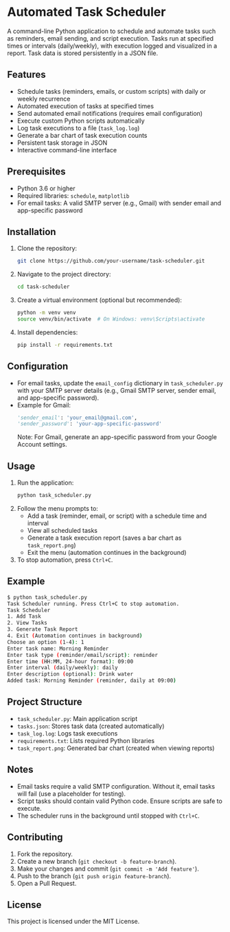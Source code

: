 # Automated Task Scheduler

A command-line Python application to schedule and automate tasks such as reminders, email sending, and script execution. Tasks run at specified times or intervals (daily/weekly), with execution logged and visualized in a report. Task data is stored persistently in a JSON file.

## Features
- Schedule tasks (reminders, emails, or custom scripts) with daily or weekly recurrence
- Automated execution of tasks at specified times
- Send automated email notifications (requires email configuration)
- Execute custom Python scripts automatically
- Log task executions to a file (`task_log.log`)
- Generate a bar chart of task execution counts
- Persistent task storage in JSON
- Interactive command-line interface

## Prerequisites
- Python 3.6 or higher
- Required libraries: `schedule`, `matplotlib`
- For email tasks: A valid SMTP server (e.g., Gmail) with sender email and app-specific password

## Installation
1. Clone the repository:
   ```bash
   git clone https://github.com/your-username/task-scheduler.git
   ```
2. Navigate to the project directory:
   ```bash
   cd task-scheduler
   ```
3. Create a virtual environment (optional but recommended):
   ```bash
   python -m venv venv
   source venv/bin/activate  # On Windows: venv\Scripts\activate
   ```
4. Install dependencies:
   ```bash
   pip install -r requirements.txt
   ```

## Configuration
- For email tasks, update the `email_config` dictionary in `task_scheduler.py` with your SMTP server details (e.g., Gmail SMTP server, sender email, and app-specific password).
- Example for Gmail:
  ```python
  'sender_email': 'your_email@gmail.com',
  'sender_password': 'your-app-specific-password'
  ```
  Note: For Gmail, generate an app-specific password from your Google Account settings.

## Usage
1. Run the application:
   ```bash
   python task_scheduler.py
   ```
2. Follow the menu prompts to:
   - Add a task (reminder, email, or script) with a schedule time and interval
   - View all scheduled tasks
   - Generate a task execution report (saves a bar chart as `task_report.png`)
   - Exit the menu (automation continues in the background)
3. To stop automation, press `Ctrl+C`.

## Example
```bash
$ python task_scheduler.py
Task Scheduler running. Press Ctrl+C to stop automation.
Task Scheduler
1. Add Task
2. View Tasks
3. Generate Task Report
4. Exit (Automation continues in background)
Choose an option (1-4): 1
Enter task name: Morning Reminder
Enter task type (reminder/email/script): reminder
Enter time (HH:MM, 24-hour format): 09:00
Enter interval (daily/weekly): daily
Enter description (optional): Drink water
Added task: Morning Reminder (reminder, daily at 09:00)
```

## Project Structure
- `task_scheduler.py`: Main application script
- `tasks.json`: Stores task data (created automatically)
- `task_log.log`: Logs task executions
- `requirements.txt`: Lists required Python libraries
- `task_report.png`: Generated bar chart (created when viewing reports)

## Notes
- Email tasks require a valid SMTP configuration. Without it, email tasks will fail (use a placeholder for testing).
- Script tasks should contain valid Python code. Ensure scripts are safe to execute.
- The scheduler runs in the background until stopped with `Ctrl+C`.

## Contributing
1. Fork the repository.
2. Create a new branch (`git checkout -b feature-branch`).
3. Make your changes and commit (`git commit -m 'Add feature'`).
4. Push to the branch (`git push origin feature-branch`).
5. Open a Pull Request.

## License
This project is licensed under the MIT License.